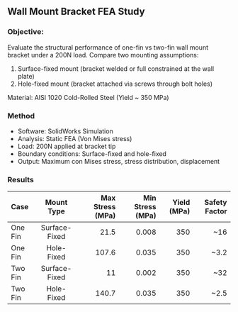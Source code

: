 
## Wall Mount Bracket FEA Study

### Objective:
Evaluate the structural performance of one-fin vs two-fin wall mount bracket under a 200N load. Compare two mounting assumptions:

1. Surface-fixed mount (bracket welded or full constrained at the wall plate)
2. Hole-fixed mount (bracket attached via screws through bolt holes)

Material: AISI 1020 Cold-Rolled Steel (Yield ~ 350 MPa)

### Method

- Software: SolidWorks Simulation
- Analysis: Static FEA (Von Mises stress)
- Load: 200N applied at bracket tip
- Boundary conditions: Surface-fixed and hole-fixed
- Output: Maximum con Mises stress, stress distribution, displacement

### Results
| Case       | Mount Type    | Max Stress (MPa)  | Min Stress (MPa) | Yield (MPa) | Safety Factor |
| :--------- |:-------------:| -----------------:| ---------------: | ----------: | ------------: |
| One Fin    | Surface-Fixed |           21.5    |          0.008   |        350  |        ~16    |
| One Fin    | Hole-Fixed    |          107.6    |          0.035   |        350  |        ~3.2   |
| Two Fin    | Surface-Fixed |           11      |          0.002   |        350  |        ~32    |
| Two Fin    | Hole-Fixed    |          140.7    |          0.035   |        350  |        ~2.5   |
